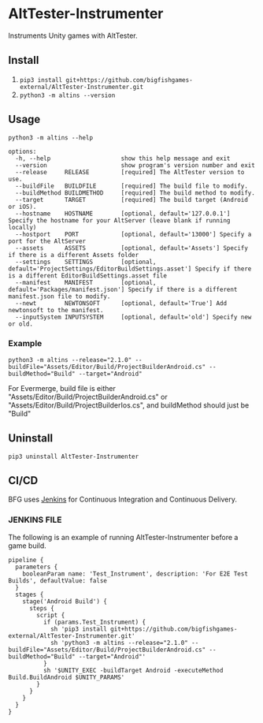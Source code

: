 # AltTester-Instrumenter
Instruments Unity games with AltTester.

## Install
1. `pip3 install git+https://github.com/bigfishgames-external/AltTester-Instrumenter.git`
1. `python3 -m altins --version`

## Usage
`python3 -m altins --help`
```
options:
  -h, --help                    show this help message and exit
  --version                     show program's version number and exit
  --release     RELEASE         [required] The AltTester version to use.
  --buildFile   BUILDFILE       [required] The build file to modify.
  --buildMethod BUILDMETHOD     [required] The build method to modify.
  --target      TARGET          [required] The build target (Android or iOS).
  --hostname    HOSTNAME        [optional, default='127.0.0.1'] Specify the hostname for your AltServer (leave blank if running locally)
  --hostport    PORT            [optional, default='13000'] Specify a port for the AltServer
  --assets      ASSETS          [optional, default='Assets'] Specify if there is a different Assets folder
  --settings    SETTINGS        [optional, default='ProjectSettings/EditorBuildSettings.asset'] Specify if there is a different EditorBuildSettings.asset file
  --manifest    MANIFEST        [optional, default='Packages/manifest.json'] Specify if there is a different manifest.json file to modify.
  --newt        NEWTONSOFT      [optional, default='True'] Add newtonsoft to the manifest.
  --inputSystem INPUTSYSTEM     [optional, default='old'] Specify new or old.

```

### Example
`python3 -m altins --release="2.1.0" --buildFile="Assets/Editor/Build/ProjectBuilderAndroid.cs" --buildMethod="Build" --target="Android"`

For Evermerge, build file is either "Assets/Editor/Build/ProjectBuilderAndroid.cs" or "Assets/Editor/Build/ProjectBuilderIos.cs", and buildMethod should just be "Build"


## Uninstall
`pip3 uninstall AltTester-Instrumenter`

## CI/CD
BFG uses [Jenkins](https://www.jenkins.io/) for Continuous Integration and Continuous Delivery.

### JENKINS FILE
The following is an example of running AltTester-Instrumenter before a game build.

```
pipeline {
  parameters {
    booleanParam name: 'Test_Instrument', description: 'For E2E Test Builds', defaultValue: false
  }
  stages {
    stage('Android Build') {
      steps {
        script {
          if (params.Test_Instrument) {
            sh 'pip3 install git+https://github.com/bigfishgames-external/AltTester-Instrumenter.git'
            sh 'python3 -m altins --release="2.1.0" --buildFile="Assets/Editor/Build/ProjectBuilderAndroid.cs" --buildMethod="Build" --target="Android"'
          }
          sh '$UNITY_EXEC -buildTarget Android -executeMethod Build.BuildAndroid $UNITY_PARAMS'
        }
      }
    }
  }
}
```
